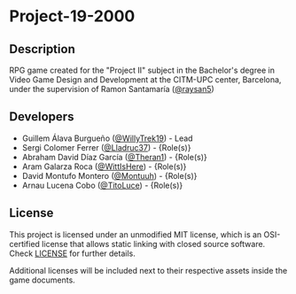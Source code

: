 # Project-19-2000

## Description

RPG game created for the "Project II" subject in the Bachelor's degree in Video Game Design and Development at the CITM-UPC center, Barcelona, under the supervision of Ramon Santamaría ([@raysan5](https://github.com/raysan5))

## Developers

 - Guillem Álava Burgueño ([@WillyTrek19](https://github.com/WillyTrek19/)) - Lead
 - Sergi Colomer Ferrer ([@Lladruc37](https://github.com/Lladruc37)) - {Role(s)}
 - Abraham David Díaz García ([@Theran1](https://github.com/Theran1))  - {Role(s)}
 - Aram Galarza Roca ([@WittIsHere](https://github.com/WittIsHere)) - {Role(s)}
 - David Montufo Montero ([@Montuuh](https://github.com/Montuuh)) - {Role(s)}
 - Arnau Lucena Cobo ([@TitoLuce](https://github.com/TitoLuce)) - {Role(s)}

## License

This project is licensed under an unmodified MIT license, which is an OSI-certified license that allows static linking with closed source software. Check [LICENSE](LICENSE) for further details.

Additional licenses will be included next to their respective assets inside the game documents.

